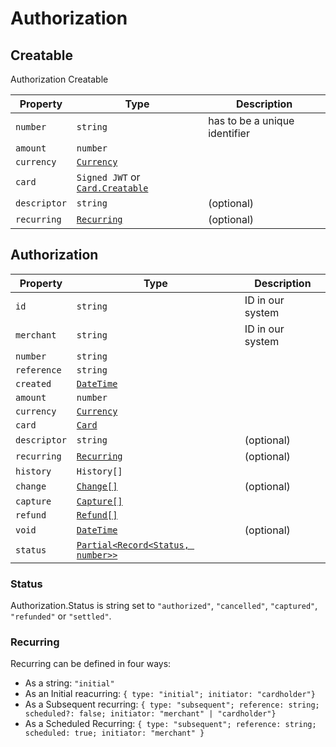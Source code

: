 
# Authorization

## Creatable

Authorization Creatable

| Property     | Type                                                      | Description                   |
|--------------|-----------------------------------------------------------|-------------------------------|
| `number`     | `string`                                                  | has to be a unique identifier |
| `amount`     | `number`                                                  |                               |
| `currency`   | [`Currency`](./other.html#currency)                       |                               |
| `card`       | `Signed JWT` or [`Card.Creatable`](./card.html#creatable) |                               |
| `descriptor` | `string`                                                  | (optional)                    |
| `recurring`  | [`Recurring`](#recurring)                                 | (optional)                    |

## Authorization

| Property     | Type                                                             | Description      |
|--------------|------------------------------------------------------------------|------------------|
| `id`         | `string`                                                         | ID in our system |
| `merchant`   | `string`                                                         | ID in our system |
| `number`     | `string`                                                         |                  |
| `reference`  | `string`                                                         |                  |
| `created`    | [`DateTime`](./other.html#datetime)                              |                  |
| `amount`     | `number`                                                         |                  |
| `currency`   | [`Currency`](./other.html#currency)                              |                  |
| `card`       | [`Card`](./card)                                                 |                  |
| `descriptor` | `string`                                                         | (optional)       |
| `recurring`  | [`Recurring`](authorization.html#recurring)                      | (optional)       |
| `history`    | `History[]`                                                      |                  |
| `change`     | [`Change[]`](./Change)                                           | (optional)       |
| `capture`    | [`Capture[]`](./Capture)                                         |                  |
| `refund`     | [`Refund[]`](./Refund)                                           |                  |
| `void`       | [`DateTime`](./other.html#datetime)                              | (optional)       |
| `status`     | [`Partial<Record<Status, number>>`](./authorization.html#status) |                  |


### Status
Authorization.Status is string set to `"authorized"`, `"cancelled"`, `"captured"`, `"refunded"` or `"settled"`.

### Recurring
Recurring can be defined in four ways: 
 - As a string: `"initial"`
 - As an Initial reacurring: `{ type: "initial"; initiator: "cardholder"}`
 - As a Subsequent recurring: `{ type: "subsequent"; reference: string; scheduled?: false; initiator: "merchant" | "cardholder"}`
 - As a Scheduled Recurring: `{ type: "subsequent"; reference: string; scheduled: true; initiator: "merchant" }`
 